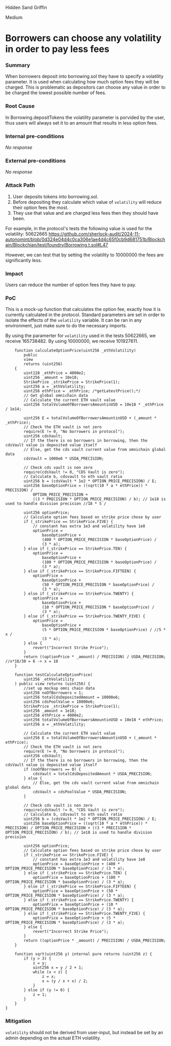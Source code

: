 Hidden Sand Griffin

Medium

# Borrowers can choose any volatility in order to pay less fees

### Summary

When borrowers deposit into borrowing.sol they have to specify a volatility parameter. It is used when calculating how much option fees they will be charged. This is problematic as depositors can choose any value in order to be charged the lowest possible number of fees.

### Root Cause

In Borrowing.depositTokens the volatility parameter is porvided by the user, thus users will always set it to an amount that results in less option fees.

### Internal pre-conditions

_No response_

### External pre-conditions

_No response_

### Attack Path

1. User deposits tokens into borrowing.sol.
2. Before depositing they calculate which value of `volatility` will reduce their option fees the most.
3. They use that value and are charged less fees then they should have been.

For example, in the protocol's tests the following value is used for the volatility: 50622665
https://github.com/sherlock-audit/2024-11-autonomint/blob/0d324e04d4c0ca306e1ae4d4c65f0cb9d681751b/Blockchain/Blockchian/test/foundry/Borrowing.t.sol#L47

However, we can test that by setting the volatility to 10000000 the fees are significantly less.

### Impact

Users can reduce the number of option fees they have to pay.

### PoC

This is a mock-up function that calculates the option fee, exactly how it is currently calculated in the protocol. Standard parameters are set in order to isolate the effects of the `volatility` variable. It can be ran in any environment, just make sure to do the necessary imports.

By using the paramerter for `volatility` used in the tests 50622665, we receive 165738482.
By using 10000000, we receive 101927611.

```solidity
    function calculateOptionPrice(uint256 _ethVolatility)
        public
        view
        returns (uint256)
    {
        uint128 _ethPrice = 4000e2;
        uint256 _amount = 10e18;
        StrikePrice _strikePrice = StrikePrice(1);
        uint256 a = _ethVolatility;
        uint256 ethPrice = _ethPrice; /*getLatestPrice();*/
        // Get global omnichain data
        // Calculate the current ETH vault value
        uint256 totalVolumeOfBorrowersAmountinUSD = 10e18 * _ethPrice / 1e14;

        uint256 E = totalVolumeOfBorrowersAmountinUSD + (_amount * _ethPrice);
        // Check the ETH vault is not zero
        require(E != 0, "No borrowers in protocol");
        uint256 cdsVault;
        // If the there is no borrowers in borrowing, then the cdsVault value is deposited value itself
        // Else, get the cds vault current value from omnichain global data
        cdsVault = 1000e6 * USDA_PRECISION;

        // Check cds vault is non zero
        require(cdsVault != 0, "CDS Vault is zero");
        // Calculate b, cdsvault to eth vault ratio
        uint256 b = (cdsVault * 1e2 * OPTION_PRICE_PRECISION) / E;
        uint256 baseOptionPrice = ((sqrt(10 * a * ethPrice)) * PRECISION) /
            OPTION_PRICE_PRECISION +
            ((3 * PRECISION * OPTION_PRICE_PRECISION) / b); // 1e18 is used to handle division precision //18 * 5 /

        uint256 optionPrice;
        // Calculate option fees based on strike price chose by user
        if (_strikePrice == StrikePrice.FIVE) {
            // constant has extra 1e3 and volatility have 1e8
            optionPrice =
                baseOptionPrice +
                (400 * OPTION_PRICE_PRECISION * baseOptionPrice) /
                (3 * a);
        } else if (_strikePrice == StrikePrice.TEN) {
            optionPrice =
                baseOptionPrice +
                (100 * OPTION_PRICE_PRECISION * baseOptionPrice) /
                (3 * a);
        } else if (_strikePrice == StrikePrice.FIFTEEN) {
            optionPrice =
                baseOptionPrice +
                (50 * OPTION_PRICE_PRECISION * baseOptionPrice) /
                (3 * a);
        } else if (_strikePrice == StrikePrice.TWENTY) {
            optionPrice =
                baseOptionPrice +
                (10 * OPTION_PRICE_PRECISION * baseOptionPrice) /
                (3 * a);
        } else if (_strikePrice == StrikePrice.TWENTY_FIVE) {
            optionPrice =
                baseOptionPrice +
                (5 * OPTION_PRICE_PRECISION * baseOptionPrice) / //5 * x /
                (3 * a);
        } else {
            revert("Incorrect Strike Price");
        }
        return ((optionPrice * _amount) / PRECISION) / USDA_PRECISION; //x*18/30 = 6 -> x = 18
    }

    function testCalculateOptionPrice(
        uint256 _ethVolatility
    ) public view returns (uint256) {
        //set up mockup omni chain data
        uint256 noOfBorrowers = 1;
        uint256 totalCdsDepositedAmount = 10000e6;
        uint256 cdsPoolValue = 10000e6;
        StrikePrice _strikePrice = StrikePrice(1);
        uint256 _amount = 1e18;
        uint256 ethPrice = 4000e2;
        uint256 totalVolumeOfBorrowersAmountinUSD = 10e18 * ethPrice;
        uint256 a = _ethVolatility;

        // Calculate the current ETH vault value
        uint256 E = totalVolumeOfBorrowersAmountinUSD + (_amount * ethPrice);
        // Check the ETH vault is not zero
        require(E != 0, "No borrowers in protocol");
        uint256 cdsVault;
        // If the there is no borrowers in borrowing, then the cdsVault value is deposited value itself
        if (noOfBorrowers == 0) {
            cdsVault = totalCdsDepositedAmount * USDA_PRECISION;
        } else {
            // Else, get the cds vault current value from omnichain global data
            cdsVault = cdsPoolValue * USDA_PRECISION;
        }

        // Check cds vault is non zero
        require(cdsVault != 0, "CDS Vault is zero");
        // Calculate b, cdsvault to eth vault ratio
        uint256 b = (cdsVault * 1e2 * OPTION_PRICE_PRECISION) / E;
        uint256 baseOptionPrice = ((sqrt(10 * a * ethPrice)) * PRECISION) / OPTION_PRICE_PRECISION + ((3 * PRECISION * OPTION_PRICE_PRECISION) / b); // 1e18 is used to handle division precision

        uint256 optionPrice;
        // Calculate option fees based on strike price chose by user
        if (_strikePrice == StrikePrice.FIVE) {
            // constant has extra 1e3 and volatility have 1e8
            optionPrice = baseOptionPrice + (400 * OPTION_PRICE_PRECISION * baseOptionPrice) / (3 * a);
        } else if (_strikePrice == StrikePrice.TEN) {
            optionPrice = baseOptionPrice + (100 * OPTION_PRICE_PRECISION * baseOptionPrice) / (3 * a);
        } else if (_strikePrice == StrikePrice.FIFTEEN) {
            optionPrice = baseOptionPrice + (50 * OPTION_PRICE_PRECISION * baseOptionPrice) / (3 * a);
        } else if (_strikePrice == StrikePrice.TWENTY) {
            optionPrice = baseOptionPrice + (10 * OPTION_PRICE_PRECISION * baseOptionPrice) / (3 * a);
        } else if (_strikePrice == StrikePrice.TWENTY_FIVE) {
            optionPrice = baseOptionPrice + (5 * OPTION_PRICE_PRECISION * baseOptionPrice) / (3 * a);
        } else {
            revert("Incorrect Strike Price");
        }
        return ((optionPrice * _amount) / PRECISION) / USDA_PRECISION;
    }

    function sqrt(uint256 y) internal pure returns (uint256 z) {
        if (y > 3) {
            z = y;
            uint256 x = y / 2 + 1;
            while (x < z) {
                z = x;
                x = (y / x + x) / 2;
            }
        } else if (y != 0) {
            z = 1;
        }
    }
}
```

### Mitigation

`volatility` should not be derived from user-input, but instead be set by an admin depending on the actual ETH volatility.